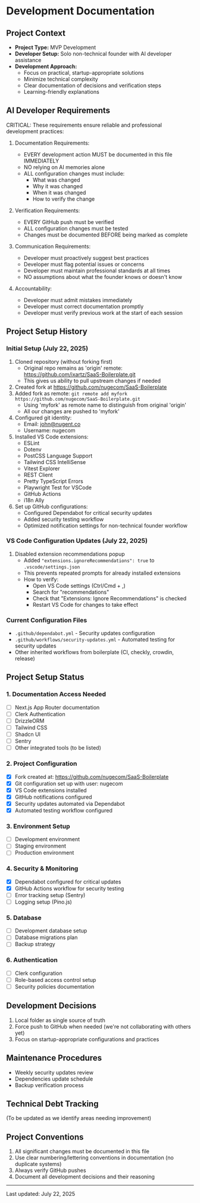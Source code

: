 # Development Documentation

## Project Context
- **Project Type:** MVP Development
- **Developer Setup:** Solo non-technical founder with AI developer assistance
- **Development Approach:**
  * Focus on practical, startup-appropriate solutions
  * Minimize technical complexity
  * Clear documentation of decisions and verification steps
  * Learning-friendly explanations

## AI Developer Requirements
CRITICAL: These requirements ensure reliable and professional development practices:

1. Documentation Requirements:
   - EVERY development action MUST be documented in this file IMMEDIATELY
   - NO relying on AI memories alone
   - ALL configuration changes must include:
     * What was changed
     * Why it was changed
     * When it was changed
     * How to verify the change

2. Verification Requirements:
   - EVERY GitHub push must be verified
   - ALL configuration changes must be tested
   - Changes must be documented BEFORE being marked as complete

3. Communication Requirements:
   - Developer must proactively suggest best practices
   - Developer must flag potential issues or concerns
   - Developer must maintain professional standards at all times
   - NO assumptions about what the founder knows or doesn't know

4. Accountability:
   - Developer must admit mistakes immediately
   - Developer must correct documentation promptly
   - Developer must verify previous work at the start of each session

## Project Setup History

### Initial Setup (July 22, 2025)
1. Cloned repository (without forking first)
   - Original repo remains as 'origin' remote: https://github.com/ixartz/SaaS-Boilerplate.git
   - This gives us ability to pull upstream changes if needed
2. Created fork at https://github.com/nugecom/SaaS-Boilerplate
3. Added fork as remote: `git remote add myfork https://github.com/nugecom/SaaS-Boilerplate.git`
   - Using 'myfork' as remote name to distinguish from original 'origin'
   - All our changes are pushed to 'myfork'
4. Configured git identity:
   - Email: john@nugent.co
   - Username: nugecom
5. Installed VS Code extensions:
   - ESLint
   - Dotenv
   - PostCSS Language Support
   - Tailwind CSS IntelliSense
   - Vitest Explorer
   - REST Client
   - Pretty TypeScript Errors
   - Playwright Test for VSCode
   - GitHub Actions
   - i18n Ally
6. Set up GitHub configurations:
   - Configured Dependabot for critical security updates
   - Added security testing workflow
   - Optimized notification settings for non-technical founder workflow

### VS Code Configuration Updates (July 22, 2025)
1. Disabled extension recommendations popup
   - Added `"extensions.ignoreRecommendations": true` to `.vscode/settings.json`
   - This prevents repeated prompts for already installed extensions
   - How to verify:
     * Open VS Code settings (Ctrl/Cmd + ,)
     * Search for "recommendations"
     * Check that "Extensions: Ignore Recommendations" is checked
     * Restart VS Code for changes to take effect

### Current Configuration Files
- `.github/dependabot.yml` - Security updates configuration
- `.github/workflows/security-updates.yml` - Automated testing for security updates
- Other inherited workflows from boilerplate (CI, checkly, crowdin, release)

## Project Setup Status

### 1. Documentation Access Needed
- [ ] Next.js App Router documentation
- [ ] Clerk Authentication
- [ ] DrizzleORM
- [ ] Tailwind CSS
- [ ] Shadcn UI
- [ ] Sentry
- [ ] Other integrated tools (to be listed)

### 2. Project Configuration
- [x] Fork created at: https://github.com/nugecom/SaaS-Boilerplate
- [x] Git configuration set up with user: nugecom
- [x] VS Code extensions installed
- [x] GitHub notifications configured
- [x] Security updates automated via Dependabot
- [x] Automated testing workflow configured

### 3. Environment Setup
- [ ] Development environment
- [ ] Staging environment
- [ ] Production environment

### 4. Security & Monitoring
- [x] Dependabot configured for critical updates
- [x] GitHub Actions workflow for security testing
- [ ] Error tracking setup (Sentry)
- [ ] Logging setup (Pino.js)

### 5. Database
- [ ] Development database setup
- [ ] Database migrations plan
- [ ] Backup strategy

### 6. Authentication
- [ ] Clerk configuration
- [ ] Role-based access control setup
- [ ] Security policies documentation

## Development Decisions
1. Local folder as single source of truth
2. Force push to GitHub when needed (we're not collaborating with others yet)
3. Focus on startup-appropriate configurations and practices

## Maintenance Procedures
- Weekly security updates review
- Dependencies update schedule
- Backup verification process

## Technical Debt Tracking
(To be updated as we identify areas needing improvement)

## Project Conventions
1. All significant changes must be documented in this file
2. Use clear numbering/lettering conventions in documentation (no duplicate systems)
3. Always verify GitHub pushes
4. Document all development decisions and their reasoning

---
Last updated: July 22, 2025
